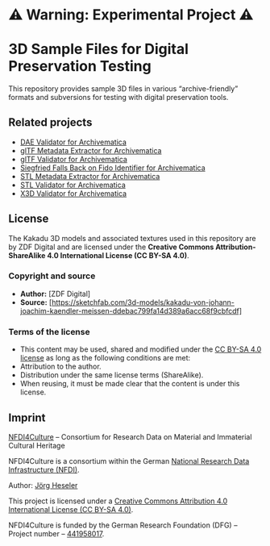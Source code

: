 # ⚠️ Warning: Experimental Project ⚠️<br><br>3D Sample Files for Digital Preservation Testing

This repository provides sample 3D files in various “archive-friendly” formats and subversions for testing with digital preservation tools.

## Related projects

- [DAE Validator for Archivematica](https://github.com/JoergHeseler/dae-validator-for-archivematica)
- [glTF Metadata Extractor for Archivematica](https://github.com/JoergHeseler/gltf-metadata-extractor-for-archivematica)
- [glTF Validator for Archivematica](https://github.com/JoergHeseler/gltf-validator-for-archivematica)
- [Siegfried Falls Back on Fido Identifier for Archivematica](https://github.com/JoergHeseler/siegfried-falls-back-on-fido-identifier-for-archivematica)
- [STL Metadata Extractor for Archivematica](https://github.com/JoergHeseler/stl-metadata-extractor-for-archivematica)
- [STL Validator for Archivematica](https://github.com/JoergHeseler/stl-validator-for-archivematica)
- [X3D Validator for Archivematica](https://github.com/JoergHeseler/x3d-validator-for-archivematica)

## License

The Kakadu 3D models and associated textures used in this repository are by ZDF Digital and are licensed under the **Creative Commons Attribution-ShareAlike 4.0 International License (CC BY-SA 4.0)**.

### Copyright and source

- **Author:** [ZDF Digital]
- **Source:** [https://sketchfab.com/3d-models/kakadu-von-johann-joachim-kaendler-meissen-ddebac799fa14d389a6acc68f9cbfcdf]

### Terms of the license

- This content may be used, shared and modified under the [CC BY-SA 4.0 license](https://creativecommons.org/licenses/by-sa/4.0/) as long as the following conditions are met:
- Attribution to the author.
- Distribution under the same license terms (ShareAlike).
- When reusing, it must be made clear that the content is under this license.

## Imprint

[NFDI4Culture](https://nfdi4culture.de/) – Consortium for Research Data on Material and Immaterial Cultural Heritage

NFDI4Culture is a consortium within the German [National Research Data Infrastructure (NFDI)](https://www.nfdi.de/).

Author: [Jörg Heseler](https://orcid.org/0000-0002-1497-627X)

This project is licensed under a [Creative Commons Attribution 4.0 International License (CC BY-SA 4.0)](https://creativecommons.org/licenses/by-sa/4.0/).

NFDI4Culture is funded by the German Research Foundation (DFG) – Project number – [441958017](https://gepris.dfg.de/gepris/projekt/441958017).
